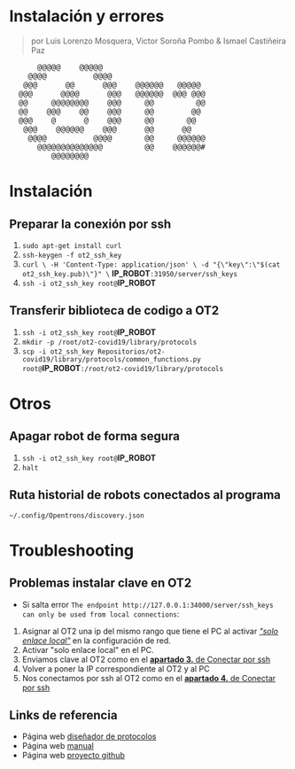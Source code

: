 # Instalación y errores
> por Luis Lorenzo Mosquera, Victor Soroña Pombo & Ismael Castiñeira Paz  
<pre>
      @@@@@    @@@@@
    @@@@          @@@@
   @@@      @@      @@@    @@@@@@   @@@@@
  @@@      @@@@      @@@   @@@@@@  @@@ @@@
  @@     @@@@@@@@    @@@     @@         @@
  @@    @@@    @@    @@@     @@        @@
  @@@    @      @    @@@     @@       @@
   @@@    @@@@@@    @@@      @@      @@
    @@@@          @@@@       @@     @@@@@@
      @@@@@@@@@@@@@@         @@    @@@@@@#
         @@@@@@@@
</pre>

# Instalación

<a id="ssh"></a>

## Preparar la conexión por ssh

1. `sudo apt-get install curl`
2. `ssh-keygen -f ot2_ssh_key`
3. `curl \
-H 'Content-Type: application/json' \
-d "{\"key\":\"$(cat ot2_ssh_key.pub)\"}" \`
**IP_ROBOT**`:31950/server/ssh_keys`
4. `ssh -i ot2_ssh_key root@`**IP_ROBOT**


<a id="transf_biblio"></a>

## Transferir biblioteca de codigo a OT2

1. `ssh -i ot2_ssh_key root@`**IP_ROBOT**
2. `mkdir -p /root/ot2-covid19/library/protocols`
3. `scp -i ot2_ssh_key Repositorios/ot2-covid19/library/protocols/common_functions.py root@`**IP_ROBOT**`:/root/ot2-covid19/library/protocols`


# Otros

<a id="apagar"></a>

## Apagar robot de forma segura
1. `ssh -i ot2_ssh_key root@`**IP_ROBOT**
2. `halt`


<a id="ruta_historial"></a>

## Ruta historial de robots conectados al programa
~~~
~/.config/Opentrons/discovery.json
~~~


# Troubleshooting

## Problemas instalar clave en OT2

* Si salta error `The endpoint http://127.0.0.1:34000/server/ssh_keys can only be used from local connections`:
1. Asignar al OT2 una ip del mismo rango que tiene el PC al activar [*"solo enlace local"*](https://es.wikipedia.org/wiki/Direcci%C3%B3n_de_Enlace-Local) en la configuración de red.
2. Activar "solo enlace local" en el PC.
3. Enviamos clave al OT2 como en el [**apartado 3.** de Conectar por ssh](#ssh)
4. Volver a poner la IP correspondiente al OT2 y al PC
5. Nos conectamos por ssh al OT2 como en el [**apartado 4.** de Conectar por ssh](#ssh)

## Links de referencia

* Página web [diseñador de protocolos](https://opentrons.com/protocols/designer/)
* Página web [manual](https://covidrobots.org/instalacion/1/introduccion/index.html)
* Página web [proyecto github](https://github.com/COVIDWarriors)
